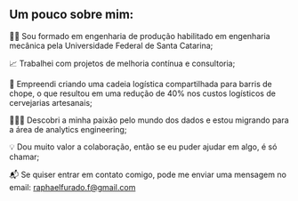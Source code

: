 ## Um pouco sobre mim:

👨‍🎓 Sou formado em engenharia de produção habilitado em engenharia mecânica pela Universidade Federal de Santa Catarina;

📈 Trabalhei com projetos de melhoria contínua e consultoria;

🍻 Empreendi criando uma cadeia logística compartilhada para barris de chope, o que resultou em uma redução de 40% nos custos logísticos de cervejarias artesanais;

👨🏻‍💻 Descobri a minha paixão pelo mundo dos dados e estou migrando para a área de analytics engineering; 

💡  Dou muito valor a colaboração, então se eu puder ajudar em algo, é só chamar;

📬  Se quiser entrar em contato comigo, pode me enviar uma mensagem no email: raphaelfurado.f@gmail.com

<!---
rapha-ff/rapha-ff is a ✨ special ✨ repository because its `README.md` (this file) appears on your GitHub profile.
You can click the Preview link to take a look at your changes.
--->
